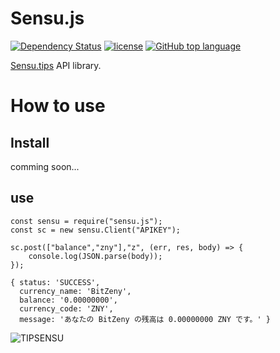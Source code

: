 # Sensu.js

[![Dependency Status](https://beta.gemnasium.com/badges/github.com/zinntikumugai/sensu.js.svg)](https://beta.gemnasium.com/projects/github.com/zinntikumugai/sensu.js)
[![license](https://img.shields.io/github/license/zinntikumugai/sensu.js.svg)](https://github.com/zinntikumugai/sensu.js)
[![GitHub top language](https://img.shields.io/github/languages/top/zinntikumugai/sensu.js.svg)](https://github.com/zinntikumugai/sensu.js)


[Sensu.tips](https://Sensu.tips/) API library.

# How to use

## Install

comming soon...

## use

```
const sensu = require("sensu.js");
const sc = new sensu.Client("APIKEY");

sc.post(["balance","zny"],"z", (err, res, body) => {
    console.log(JSON.parse(body));
});
```
```
{ status: 'SUCCESS',
  currency_name: 'BitZeny',
  balance: '0.00000000',
  currency_code: 'ZNY',
  message: 'あなたの BitZeny の残高は 0.00000000 ZNY です。' }
```

![[TIPSENSU](https://shinoharata.github.io/TipSensuWithTwitter/?name=uesitananame55)](https://i.gyazo.com/b036249a517b291cbc2c836d03c9763f.png)